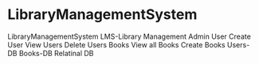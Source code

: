# LibraryManagementSystem
LibraryManagementSystem
LMS-Library Management
	Admin User
		Create User
		View Users
		Delete Users
	Books
		View all Books
		Create Books
	Users-DB
	Books-DB
	Relatinal DB
  
